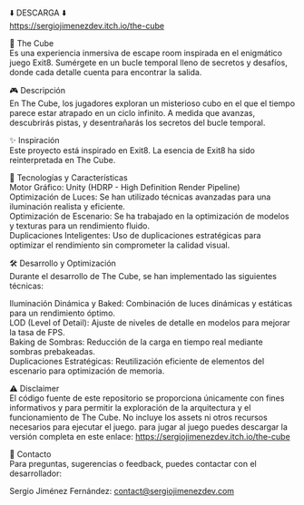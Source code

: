 ⬇️ DESCARGA ⬇️<br>
https://sergiojimenezdev.itch.io/the-cube

🎲 The Cube<br>
Es una experiencia inmersiva de escape room inspirada en el enigmático juego Exit8. Sumérgete en un bucle temporal lleno de secretos y desafíos, donde cada detalle cuenta para encontrar la salida.

🎮 Descripción<br>
En The Cube, los jugadores exploran un misterioso cubo en el que el tiempo parece estar atrapado en un ciclo infinito. A medida que avanzas, descubrirás pistas, y desentrañarás los secretos del bucle temporal.

✨ Inspiración<br>
Este proyecto está inspirado en Exit8. La esencia de Exit8 ha sido reinterpretada en The Cube.

🔧 Tecnologías y Características<br>
Motor Gráfico: Unity (HDRP - High Definition Render Pipeline)<br>
Optimización de Luces: Se han utilizado técnicas avanzadas para una iluminación realista y eficiente.<br>
Optimización de Escenario: Se ha trabajado en la optimización de modelos y texturas para un rendimiento fluido.<br>
Duplicaciones Inteligentes: Uso de duplicaciones estratégicas para optimizar el rendimiento sin comprometer la calidad visual.

🛠️ Desarrollo y Optimización<br>
Durante el desarrollo de The Cube, se han implementado las siguientes técnicas:

Iluminación Dinámica y Baked: Combinación de luces dinámicas y estáticas para un rendimiento óptimo.<br>
LOD (Level of Detail): Ajuste de niveles de detalle en modelos para mejorar la tasa de FPS.<br>
Baking de Sombras: Reducción de la carga en tiempo real mediante sombras prebakeadas.<br>
Duplicaciones Estratégicas: Reutilización eficiente de elementos del escenario para optimización de memoria.

⚠️ Disclaimer<br>
El código fuente de este repositorio se proporciona únicamente con fines informativos y para permitir la exploración de la arquitectura y el funcionamiento de The Cube.
No incluye los assets ni otros recursos necesarios para ejecutar el juego.
para jugar al juego puedes descargar la versión completa en este enlace: https://sergiojimenezdev.itch.io/the-cube

📧 Contacto<br>
Para preguntas, sugerencias o feedback, puedes contactar con el desarrollador:

Sergio Jiménez Fernández: contact@sergiojimenezdev.com
